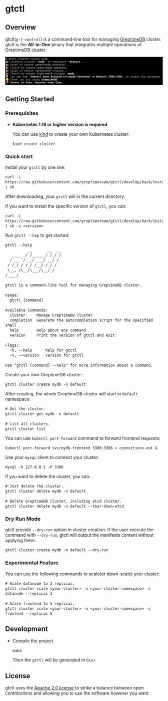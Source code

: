 # gtctl

## Overview

gtctl(`g-t-control`) is a command-line tool for managing [GreptimeDB](https://github.com/GrepTimeTeam/greptimedb) cluster. gtctl is the **All-in-One** binary that integrates multiple operations of GreptimeDB cluster.

![screenshot](docs/images/screenshot.png)

## Getting Started

### Prerequisites

- **Kubernetes 1.18 or higher version is required**

  You can use [kind](https://kind.sigs.k8s.io/) to create your own Kubernetes cluster:

  ```console
  kind create cluster
  ```

### Quick start

Install your `gtctl` by one line:

```console
curl -L https://raw.githubusercontent.com/greptimeteam/gtctl/develop/hack/install.sh | sh
```

After downloading, your `gtctl` will in the current directory.

If you want to install the specific version of `gtctl`, you can:

```console
curl -L https://raw.githubusercontent.com/greptimeteam/gtctl/develop/hack/install.sh | sh -s <version>
```

Run `gtctl --hep` to get started:

```console
gtctl --help
          __       __  __
   ____ _/ /______/ /_/ /
  / __ `/ __/ ___/ __/ /
 / /_/ / /_/ /__/ /_/ /
 \__, /\__/\___/\__/_/
/____/

gtctl is a command-line tool for managing GreptimeDB cluster.

Usage:
  gtctl [command]

Available Commands:
  cluster     Manage GreptimeDB cluster
  completion  Generate the autocompletion script for the specified shell
  help        Help about any command
  version     Print the version of gtctl and exit

Flags:
  -h, --help      help for gtctl
  -v, --version   version for gtctl

Use "gtctl [command] --help" for more information about a command.
```

Create your own GreptimeDB cluster:

```console
gtctl cluster create mydb -n default
```

After creating, the whole GreptimeDB cluster will start in `default` namespace:

```console
# Get the cluster.
gtctl cluster get mydb -n default

# List all clusters.
gtctl cluster list
```

You can use `kubectl port-forward` command to forward frontend requests:

```console
kubectl port-forward svc/mydb-frontend 3306:3306 > connections.out &
```

Use your `mysql` client to connect your cluster:

```console
mysql -h 127.0.0.1 -P 3306
```

If you want to delete the cluster, you can:

```console
# Just delete the cluster.
gtctl cluster delete mydb -n default

# Delete GreptimeDB cluster, including etcd cluster.
gtctl cluster delete mydb -n default --tear-down-etcd
```

### Dry Run Mode

gtctl provide `--dry-run` option in cluster creation. If the user execute the command with `--dry-run`, gtctl will output the manifests content without applying them:

```console
gtctl cluster create mydb -n default --dry-run
```

### Experimental Feature

You can use the following commands to scale(or down-scale) your cluster:

```console
# Scale datanode to 3 replicas.
gtctl cluster scale <your-cluster> -n <your-cluster-namespace> -c datanode --replicas 3

# Scale frontend to 5 replicas.
gtctl cluster scale <your-cluster> -n <your-cluster-namespace> -c frontend --replicas 5
```


## Development

- Compile the project

  ```console
  make
  ```

  Then the `gtctl` will be generated in `bin/`.

## License

gtctl uses the [Apache 2.0 license](./LICENSE) to strike a balance between
open contributions and allowing you to use the software however you want.
